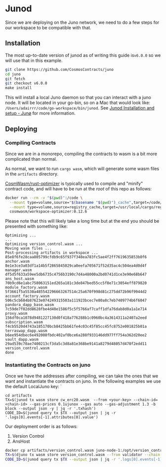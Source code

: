 # Junod
Since we are deploying on the Juno network, we need to do a few steps for our workspace to be compatible with that.

## Installation
The most up-to-date version of junod as of writing this guide is`v6.0.0` so we will use that in this example.
```bash
git clone https://github.com/CosmosContracts/juno
cd juno
git fetch
git checkout v6.0.0
make install
```
This will install a local Juno daemon so that you can interact with a juno node. It will be located in your go-bin, so on a Mac that would look like: `/Users/adairrr/code/go-workspace/bin/junod`.
See [Junod Installation and setup - Junø](https://docs.junonetwork.io/validators/getting-setup) for more information.

## Deploying
### Compiling Contracts
Since we are in a monorepo, compiling the contracts to wasm is a bit more complicated than normal.

As normal, we want to run `cargo wasm`, which will generate some wasm files in the `artifacts` directory.

[CosmWasm/rust-optimizer](https://github.com/CosmWasm/rust-optimizer) is typically used to compile and "minify" contract code, and will have to be run at the *root* of this repo as follows:
```bash
docker run --rm -v "$(pwd)":/code \
  --mount type=volume,source="$(basename "$(pwd)")_cache",target=/code/target \
  --mount type=volume,source=registry_cache,target=/usr/local/cargo/registry \
  cosmwasm/workspace-optimizer:0.12.6
```
Please note that this will likely take a long time but at the end you should be presented with something like:
```
Optimizing ...
...
Optimizing version_control.wasm ...
Moving wasm files ...
Post-processing artifacts in workspace ...
85e8f6fe28caa805799cfdb9c65f937f348ea783fc5ae4f2ff7619635853b0f6  anchor.wasm
8e1e3ce3a03df1a14b5f2865845029ca0eefa705671f52d35ac4c504ea4d0d4f  manager.wasm
df5d5f633a59ee5db6735c4756b3190c7d4a48000a2bd0741d1ce3e90e68b647  ans_host.wasm
70b9cd6e1abc758063151ed265a181c3de847bed55cc5f8e71c3054eff879820  module_factory.wasm
5f3661f5a5530a485542296663267514c25a670f998d81c275dd72b96f9944d2  account_factory.wasm
506c5cb684b87623e074249315503a111923bcec7e80a8c7eb7409774b6f6047  pandora_dapp_base.wasm
7c59de7f02dd8628fbe4d40e1586f5c5f5766af7caff1dfa76dab8d0a1a1e714  proxy.wasm
156df0ca1078d9481227130d0f418a776288b1c0960bc4a3614311a2407a2eed  subscription.wasm
f4cb5520d4743a185170bcb8425bb61fe4c03c45f85cc45fc8752e001825b01a  terraswap_dapp.wasm
b6ee954dbec6e492008fbdc402af0bce6a288f933146dd977ff754a362d20ee2  vault_dapp.wasm
29ad539c70ae7400213cf3da5c3d8a81e368be9141a8279d48057d470f2edd11  version_control.wasm
done
```

### Instantiating the Contracts on juno
Once we have the addresses after compiling, we can take the ones that we want and instantiate the contracts on juno.
In the following examples we use the default LocalJuno key: `
```
cd artifacts
TX=$(junod tx wasm store cw_erc20.wasm  --from <your-key> --chain-id=<chain-id> --gas-prices 0.1ujunox --gas auto --gas-adjustment 1.3 -b block --output json -y | jq -r '.txhash')
CODE_ID=$(junod query tx $TX --output json | jq -r '.logs[0].events[-1].attributes[0].value')
```
Our deployment order is as follows:
1. Version Control
2. AnsHost


```bash
docker cp artifacts/version_control.wasm juno-node-1:/opt/version_control.wasm
TX=$(djuno tx wasm store version_control.wasm --from validator --chain-id=testing --gas-prices 0ujunox --gas auto --gas-adjustment 1.3 -b block --output json -y | jq -r '.txhash')
CODE_ID=$(junod query tx $TX --output json | jq -r '.logs[0].events[-1].attributes[0].value')
```
